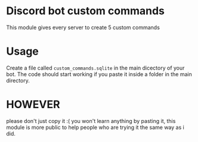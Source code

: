 # Discord bot custom commands
This module gives every server to create 5 custom commands



# Usage

Create a file called `custom_commands.sqlite` in the main dicectory of your bot.
The code should start working if you paste it inside a folder in the main directory.

# HOWEVER
please don't just copy it :( you won't learn anything by pasting it, this module is more public to help people who are trying it the same way as i did.
